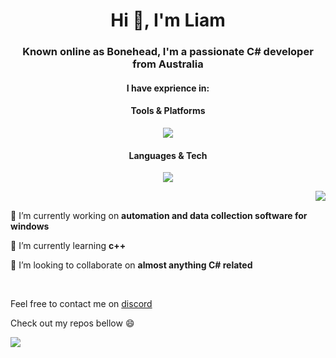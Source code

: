 <h1 align="center">Hi 👋, I'm Liam</h1>

<h3 align="center">Known online as Bonehead, I'm a passionate C# developer from Australia</h3>
<h4 align="center">I have exprience in:</h4>
<h4 align="center">Tools & Platforms</h4>
<p align="center">
  <a href="https://github.com/B0N3head">
    <img src="https://skillicons.dev/icons?i=unity,visualstudio,vscode,rider,tensorflow,arduino,cloudflare,docker,git,github,mongodb" />
  </a>
</p>

<h4 align="center">Languages & Tech</h4>
<p align="center">
  <a href="https://github.com/B0N3head">
    <img src="https://skillicons.dev/icons?i=cs,cpp,java,js,lua,nodejs,dotnet,powershell,regex" />
  </a>
</p>

<p align="right" href="https://github.com/B0N3head">
  <img align="right" src="https://github-readme-stats.vercel.app/api/top-langs/?username=B0N3head&theme=dark" />
  <!---
  <img align="right" src="https://github-trophies.vercel.app/?username=B0N3head&theme=onedark&no-frame=true&margin-w=4&rank=SECRET,SSS,SS,S,AAA,AA,A" />
  --->
</p>

<br/>


🔭 I’m currently working on **automation and data collection software for windows**

💪 I’m currently learning **c++** 

👯 I’m looking to collaborate on **almost anything C# related**

<br/>

Feel free to contact me on [discord](https://discord.com/users/470791776660094977)

Check out my repos bellow 😄  


<p align="left" href="https://github.com/B0N3head">
  <img src="https://visitcount.itsvg.in/api?id=B0N3head&icon=1&color=12" />
</p>

